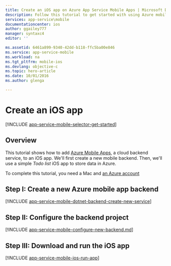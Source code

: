 ```yaml
---
title: Create an iOS app on Azure App Service Mobile Apps | Microsoft Docs
description: Follow this tutorial to get started with using Azure mobile app backends for iOS development in Objective-C or Swift
services: app-service\mobile
documentationcenter: ios
author: ggailey777
manager: syntaxc4
editor: ''

ms.assetid: 6461a899-9340-42dd-b118-ffc5ba00e846
ms.service: app-service-mobile
ms.workload: na
ms.tgt_pltfrm: mobile-ios
ms.devlang: objective-c
ms.topic: hero-article
ms.date: 10/01/2016
ms.author: glenga

---
```

# Create an iOS app
[!INCLUDE [app-service-mobile-selector-get-started](../../includes/app-service-mobile-selector-get-started.md)]

## Overview
This tutorial shows how to add [Azure Mobile Apps](app-service-mobile-value-prop.md), a cloud backend service, to an iOS app. We'll first create a new mobile backend. Then, we'll use a simple *Todo list* iOS app to store data in Azure.

To complete this tutorial, you need a Mac and [an Azure account](https://azure.microsoft.com/pricing/free-trial/)

## Step I: Create a new Azure mobile app backend
[!INCLUDE [app-service-mobile-dotnet-backend-create-new-service](../../includes/app-service-mobile-dotnet-backend-create-new-service.md)]

## Step II: Configure the backend project
[!INCLUDE [app-service-mobile-configure-new-backend.md](../../includes/app-service-mobile-configure-new-backend.md)]

## Step III: Download and run the iOS app
[!INCLUDE [app-service-mobile-ios-run-app](../../includes/app-service-mobile-ios-run-app.md)]

<!-- URLs -->
[Azure portal]: https://portal.azure.com/
[Xcode]: https://go.microsoft.com/fwLink/p/?LinkID=266532
[Visual Studio Community 2013]: https://go.microsoft.com/fwLink/p/?LinkID=534203
